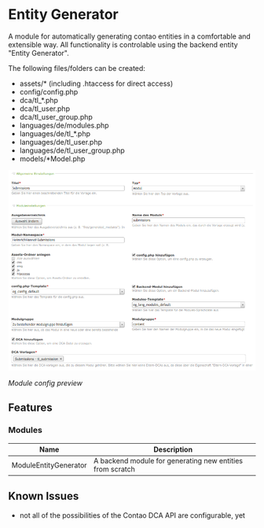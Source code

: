 # Entity Generator

A module for automatically generating contao entities in a comfortable and extensible way.
All functionality is controlable using the backend entity "Entity Generator".

The following files/folders can be created:

- assets/* (including .htaccess for direct access)
- config/config.php
- dca/tl_*.php
- dca/tl_user.php
- dca/tl_user_group.php
- languages/de/modules.php
- languages/de/tl_*.php
- languages/de/tl_user.php
- languages/de/tl_user_group.php
- models/*Model.php


![alt myModulePreview](docs/screenshot.png)

*Module config preview*

## Features

### Modules

Name | Description
---- | -----------
ModuleEntityGenerator | A backend module for generating new entities from scratch

## Known Issues
- not all of the possibilities of the Contao DCA API are configurable, yet